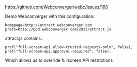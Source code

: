 <https://github.com/Webconverger/webc/issues/168>

Demo Webconverger with this configuration:

	homepage=http://attract.webconverger.com
	prefs=http://ppd.webconverger.com/2013/attract.js

attract.js contains:

	pref("full-screen-api.allow-trusted-requests-only", false);
	pref("full-screen-api.approval-required", false);

Which allows us to override fullscreen API restrictions
